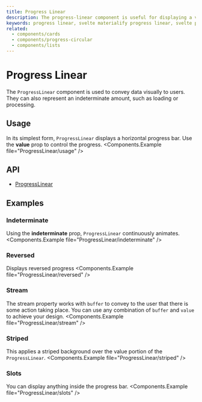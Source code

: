 ```yaml
---
title: Progress Linear
description: The progress-linear component is useful for displaying a visual indicator of numerical data in a straight line.
keywords: progress linear, svelte materialify progress linear, svelte progress linear component, linear progress
related:
  - components/cards
  - components/progress-circular
  - components/lists
---
```


# Progress Linear

The `ProgressLinear` component is used to convey data visually to users. They can also represent an indeterminate amount, such as loading or processing.

## Usage

In its simplest form, `ProgressLinear` displays a horizontal progress bar. Use the **value** prop to control the progress.
<Components.Example file="ProgressLinear/usage" />

## API

- [ProgressLinear](/api/ProgressLinear/)

## Examples

### Indeterminate

Using the **indeterminate** prop, `ProgressLinear` continuously animates.
<Components.Example file="ProgressLinear/indeterminate" />

### Reversed

Displays reversed progress
<Components.Example file="ProgressLinear/reversed" />

### Stream

The stream property works with `buffer` to convey to the user that there is some action taking place. You can use any combination of `buffer` and `value` to achieve your design.
<Components.Example file="ProgressLinear/stream" />

### Striped

This applies a striped background over the value portion of the `ProgressLinear`.
<Components.Example file="ProgressLinear/striped" />

### Slots

You can display anything inside the progress bar.
<Components.Example file="ProgressLinear/slots" />
